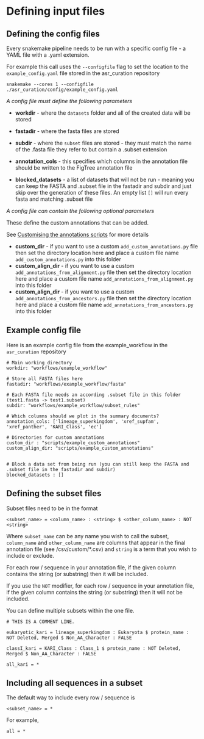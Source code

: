 # Defining input files

## **Defining the config files**

Every snakemake pipeline needs to be run with a specific config file - a YAML file with a .yaml extension.

For example this call uses the `--configfile` flag to set the location to the `example_config.yaml` file stored in the asr_curation repository


```
snakemake --cores 1 --configfile ./asr_curation/config/example_config.yaml
```


*A config file must define the following parameters*

- **workdir** - where the `datasets` folder and all of the created data will be stored

- **fastadir** - where the fasta files are stored

- **subdir** - where the `subset` files are stored - they must match the name of the .fasta file they refer to but contain a .subset extension

- **annotation_cols** - this specifies which columns in the annotation file should be written to the FigTree annotation file

- **blocked_datasets** - a list of datasets that will not be run - meaning you can keep the FASTA and .subset file in the fastadir and subdir and just skip over the generation of these files. An empty list `[]` will run every fasta and matching .subset file

*A config file can contain the following optional parameters*

These define the custom annotations that can be added. 

See [Customising the annotations scripts](customising_workflow.md#customising-the-annotations-scripts) for more details

- **custom_dir** - if you want to use a custom `add_custom_annotations.py` file then set the directory location here and place a custom file name `add_custom_annotations.py` into this folder
- **custom_align_dir** - if you want to use a custom `add_annotations_from_alignment.py` file then set the directory location here and place a custom file name `add_annotations_from_alignment.py` into this folder
- **custom_align_dir** - if you want to use a custom `add_annotations_from_ancestors.py` file then set the directory location here and place a custom file name `add_annotations_from_ancestors.py` into this folder

## Example config file

Here is an example config file from the example_workflow in the `asr_curation` repository


```
# Main working directory
workdir: "workflows/example_workflow"

# Store all FASTA files here
fastadir: "workflows/example_workflow/fasta"

# Each FASTA file needs an according .subset file in this folder (test1.fasta -> test1.subset)
subdir: "workflows/example_workflow/subset_rules"

# Which columns should we plot in the summary documents?
annotation_cols: ['lineage_superkingdom', 'xref_supfam', 'xref_panther', 'KARI_Class', 'ec']

# Directories for custom annotations
custom_dir : "scripts/example_custom_annotations"
custom_align_dir: "scripts/example_custom_annotations"


# Block a data set from being run (you can still keep the FASTA and .subset file in the fastadir and subdir)
blocked_datasets : []
```


## **Defining the subset files**

Subset files need to be in the format 

`<subset_name> = <column_name> : <string> $ <other_column_name> : NOT <string>`

Where `subset_name` can be any name you wish to call the subset, `column_name` and `other_column_name` are columns that appear in the final annotation file (see /csv/custom/*.csv) and `string` is a term that you wish to include or exclude.

For each row / sequence in your annotation file, if the given column contains the string (or substring) then it will be included.

If you use the `NOT` modifier, for each row / sequence in your annotation file, if the given column contains the string (or substring) then it will not be included.

You can define multiple subsets within the one file.



```
# THIS IS A COMMENT LINE.

eukaryotic_kari = lineage_superkingdom : Eukaryota $ protein_name : NOT Deleted, Merged $ Non_AA_Character : FALSE

classI_kari = KARI_Class : Class_1 $ protein_name : NOT Deleted, Merged $ Non_AA_Character : FALSE

all_kari = *
```


## Including all sequences in a subset
The default way to include every row / sequence is 

`<subset_name> = *`

For example,

`all = *`  

